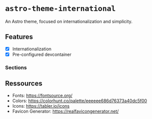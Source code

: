 # `astro-theme-international`

An Astro theme, focused on internationalization and simplicity.

## Features

- [x] Internationalization
- [x] Pre-configured devcontainer

### Sections




## Ressources

- Fonts: https://fontsource.org/
- Colors: https://colorhunt.co/palette/eeeeee686d76373a40dc5f00
- Icons: https://tabler.io/icons
- Favicon Generator: https://realfavicongenerator.net/
